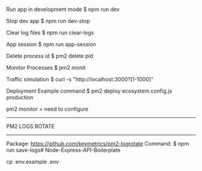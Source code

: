 Run app in development mode
$ npm run dev

Stop dev app
$ npm run dev-stop

Clear log files
$ npm run clear-logs

App session
$ npm run app-session

Delete process id
$ pm2 delete pid 

Monitor Processes
$ pm2 monit

Traffic simulation
$ curl -s "http://localhost:3000?[1-1000]"

Deployment Example command
$ pm2 deploy ecosystem.config.js production

pm2 monitor = need to configure

*****************
PM2 LOGS ROTATE
*****************
Package: https://github.com/keymetrics/pm2-logrotate
Command: $ npm run save-logs# Node-Express-API-Boilerplate


cp .env.example .env